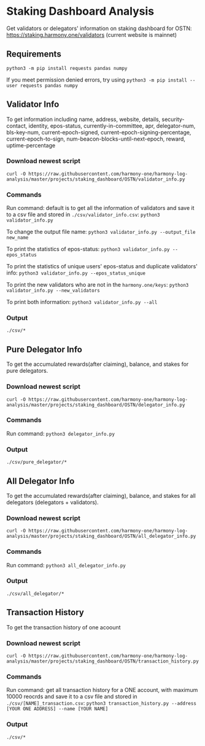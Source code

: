# Staking Dashboard Analysis
Get validators or delegators' information on staking dashboard for OSTN: https://staking.harmony.one/validators (current website is mainnet)

## Requirements
`python3 -m pip install requests pandas numpy`

If you meet permission denied errors, try using `python3 -m pip install --user requests pandas numpy`


## Validator Info
To get information including name, address, website, details, security-contact, identity, epos-status, currently-in-committee, apr, delegator-num, bls-key-num, current-epoch-signed, current-epoch-signing-percentage, current-epoch-to-sign, num-beacon-blocks-until-next-epoch, reward, uptime-percentage

### Download newest script
`curl -O https://raw.githubusercontent.com/harmony-one/harmony-log-analysis/master/projects/staking_dashboard/OSTN/validator_info.py`

### Commands
Run command: default is to get all the information of validators and save it to a csv file and stored in `./csv/validator_info.csv`: `python3 validator_info.py`

To change the output file name: `python3 validator_info.py --output_file new_name`

To print the statistics of epos-status: `python3 validator_info.py --epos_status`

To print the statistics of unique users' epos-status and duplicate validators' info: `python3 validator_info.py --epos_status_unique`

To print the new validators who are not in the `harmony.one/keys`: `python3 validator_info.py --new_validators`

To print both information: `python3 validator_info.py --all`

### Output
`./csv/*`

## Pure Delegator Info
To get the accumulated rewards(after claiming), balance, and stakes for pure delegators.

### Download newest script
`curl -O https://raw.githubusercontent.com/harmony-one/harmony-log-analysis/master/projects/staking_dashboard/OSTN/delegator_info.py`

### Commands
Run command: `python3 delegator_info.py`

### Output
`./csv/pure_delegator/*`

## All Delegator Info
To get the accumulated rewards(after claiming), balance, and stakes for all delegators (delegators + validators).

### Download newest script
`curl -O https://raw.githubusercontent.com/harmony-one/harmony-log-analysis/master/projects/staking_dashboard/OSTN/all_delegator_info.py`

### Commands
Run command: `python3 all_delegator_info.py`

### Output
`./csv/all_delegator/*`

## Transaction History 
To get the transaction history of one acoount

### Download newest script
`curl -O https://raw.githubusercontent.com/harmony-one/harmony-log-analysis/master/projects/staking_dashboard/OSTN/transaction_history.py`

### Commands
Run command: get all transaction history for a ONE account, with maximum 10000 reocrds and save it to a csv file and stored in `./csv/[NAME]_transaction.csv`: `python3 transaction_history.py --address [YOUR ONE ADDRESS] --name [YOUR NAME]`

### Output
`./csv/*`

